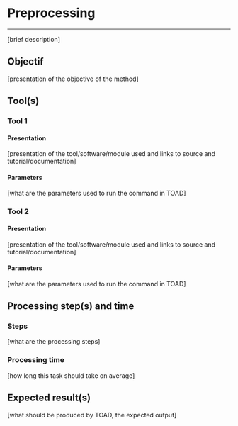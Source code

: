 # Preprocessing
---

[brief description]


## Objectif

[presentation of the objective of the method]


## Tool(s)

### Tool 1

#### Presentation

[presentation of the tool/software/module used and links to source and tutorial/documentation]

#### Parameters

[what are the parameters used to run the command in TOAD]

### Tool 2

#### Presentation

[presentation of the tool/software/module used and links to source and tutorial/documentation]

#### Parameters

[what are the parameters used to run the command in TOAD]


## Processing step(s) and time

### Steps

[what are the processing steps]


### Processing time

[how long this task should take on average]


## Expected result(s)

[what should be produced by TOAD, the expected output]
